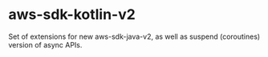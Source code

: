 # aws-sdk-kotlin-v2
Set of extensions for new aws-sdk-java-v2, as well as suspend (coroutines) version of async APIs.
